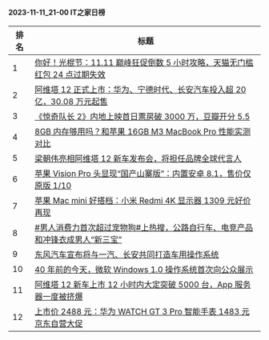 #### 2023-11-11_21-00  IT之家日榜

| 排名 | 标题|
| --- | ---|
| 1 | [你好！光棍节：11.11 巅峰狂促倒数 5 小时攻略，天猫无门槛红包 24 点过期失效](https://www.ithome.com/0/731/755.htm) |
| 2 | [阿维塔 12 正式上市：华为、宁德时代、长安汽车投入超 20 亿，30.08 万元起售](https://www.ithome.com/0/731/731.htm) |
| 3 | [《惊奇队长 2》内地上映首日票房破 3000 万，豆瓣开分 5.5](https://www.ithome.com/0/731/747.htm) |
| 4 | [8GB 内存够用吗？和苹果 16GB M3 MacBook Pro 性能实测对比](https://www.ithome.com/0/731/767.htm) |
| 5 | [梁朝伟亮相阿维塔 12 新车发布会，将担任品牌全球代言人](https://www.ithome.com/0/731/732.htm) |
| 6 | [苹果 Vision Pro 头显现“国产山寨版”：内置安卓 8.1，售价仅原版 1/10](https://www.ithome.com/0/731/738.htm) |
| 7 | [苹果 Mac mini 好搭档：小米 Redmi 4K 显示器 1309 元好价再现](https://www.ithome.com/0/731/756.htm) |
| 8 | [#男人消费力首次超过宠物狗#上热搜，公路自行车、电竞产品和冲锋衣成男人“新三宝”](https://www.ithome.com/0/731/822.htm) |
| 9 | [东风汽车宣布将与一汽、长安共同打造车用操作系统](https://www.ithome.com/0/731/744.htm) |
| 10 | [40 年前的今天，微软 Windows 1.0 操作系统首次向公众展示](https://www.ithome.com/0/731/754.htm) |
| 11 | [阿维塔 12 新车上市 12 小时内大定突破 5000 台，App 服务器一度被挤爆](https://www.ithome.com/0/731/834.htm) |
| 12 | [上市价 2488 元：华为 WATCH GT 3 Pro 智能手表 1483 元京东自营大促](https://www.ithome.com/0/731/749.htm) |
